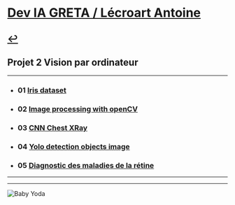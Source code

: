 # [Dev IA GRETA / Lécroart Antoine](https://github.com/Dev-IA-2024/antoine.lecroart)

[↩️](..)
---

## Projet 2 Vision par ordinateur

---

- ### 01 [Iris dataset](./1_Iris_dataset_(exploration_and_visualization))
- ### 02 [Image processing with openCV](./2_Image_processing_with_open_cv)
- ### 03 [CNN Chest XRay](./3_CNN_chest_X_ray)
- ### 04 [Yolo detection objects image](./4_Yolo_detection_objets_image)
- ### 05 [Diagnostic des maladies de la rétine](./5_diagnostic_maladie_retine)

---
---
![Baby Yoda](https://images3.alphacoders.com/110/1108129.jpg)
